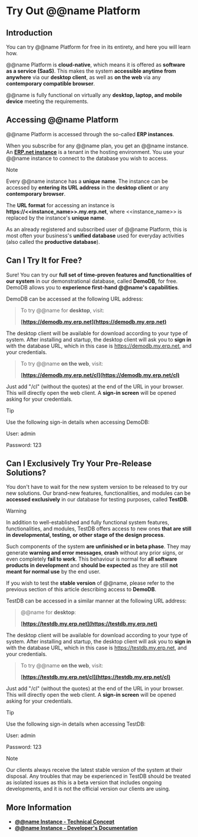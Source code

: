 # Try Out @@name Platform

## Introduction

You can try @@name Platform for free in its entirety, and here you will learn how.  

@@name Platform is **cloud-native**, which means it is offered as **software as a service (SaaS)**. 
This makes the system **accessible anytime from anywhere** via our **desktop client**, as well as **on the web** via any **contemporary compatible browser**.  

@@name is fully functional on virtually any **desktop, laptop, and mobile device** meeting the requirements.  

## Accessing @@name Platform

@@name Platform is accessed through the so-called **ERP instances**.  

When you subscribe for any @@name plan, you get an @@name instance. 
An **[ERP.net instance](https://docs.erp.net/tech/concepts/erp-instances.html)** is a tenant in the hosting environment. 
You use your @@name instance to connect to the database you wish to access.  

> [!NOTE]  
> 
> Every @@name instance has a **unique name**. 
> The instance can be accessed by **entering its URL address** in the **desktop client** or any **contemporary browser**.  
> 
> The **URL format** for accessing an instance is **https://<<instance_name>>.my.erp.net**, where <<instance_name>> is replaced by the instance's **unique name**.  

As an already registered and subscribed user of @@name Platform, this is most often your business's **unified database** used for everyday activities (also called the **productive database**).  

## Can I Try It for Free?

Sure! 
You can try our **full set of time-proven features and functionalities of our system** in our demonstrational database, called **DemoDB**, for free. 
DemoDB allows you to **experience first-hand @@name's capabilities**.  

DemoDB can be accessed at the following URL address:  

> To try @@name for **desktop**, visit:  
> 
> **[https://demodb.my.erp.net](https://demodb.my.erp.net)**  

The desktop client will be available for download according to your type of system. 
After installing and startup, the desktop client will ask you to **sign in** with the database URL, which in this case is https://demodb.my.erp.net, and your credentials.  

> To try @@name **on the web**, visit:  
> 
> **[https://demodb.my.erp.net/cl](https://demodb.my.erp.net/cl)**  

Just add "/cl" (without the quotes) at the end of the URL in your browser. 
This will directly open the web client. 
A **sign-in screen** will be opened asking for your credentials.  

> [!TIP]  
> 
> Use the following sign-in details when accessing DemoDB:  
> 
> User: admin  
> 
> Password: 123  

## Can I Exclusively Try Your Pre-Release Solutions?

You don't have to wait for the new system version to be released to try our new solutions. 
Our brand-new features, functionalities, and modules can be **accessed exclusively** in our database for testing purposes, called **TestDB**.  

> [!Warning]  
> 
> In addition to well-established and fully functional system features, functionalities, and modules, TestDB offers access to new ones **that are still in developmental, testing, or other stage of the design process**.  
> 
> Such components of the system **are unfinished or in beta phase**. 
> They may generate **warning and error messages**, **crash** without any prior signs, or even completely **fail to work**. 
> This behaviour is normal for **all software products in development** and **should be expected** as they are still **not meant for normal use** by the end user.  
> 
> If you wish to test the **stable version** of @@name, please refer to the previous section of this article describing access to **DemoDB**.  

TestDB can be accessed in a similar manner at the following URL address:  

> @@name for **desktop**:  
> 
> **[https://testdb.my.erp.net](https://testdb.my.erp.net)**  

The desktop client will be available for download according to your type of system. 
After installing and startup, the desktop client will ask you to **sign in** with the database URL, which in this case is https://testdb.my.erp.net, and your credentials.  

> To try @@name **on the web**, visit:  
> 
> **[https://testdb.my.erp.net/cl](https://testdb.my.erp.net/cl)**  

Just add "/cl" (without the quotes) at the end of the URL in your browser. 
This will directly open the web client. 
A **sign-in screen** will be opened asking for your credentials.  

> [!TIP]  
> 
> Use the following sign-in details when accessing TestDB:  
> 
> User: admin  
> 
> Password: 123  

> [!Note]  
> 
> Our clients always receive the latest stable version of the system at their disposal. 
> Any troubles that may be experienced in TestDB should be treated as isolated issues as this is a beta version that includes ongoing developments, and it is not the official version our clients are using.  

## More Information

* **[@@name Instance - Technical Concept](https://docs.erp.net/tech/concepts/erp-instances.html)** 
* **[@@name Instance - Developer's Documentation](https://docs.erp.net/dev/topics/erp-instances.html)**
